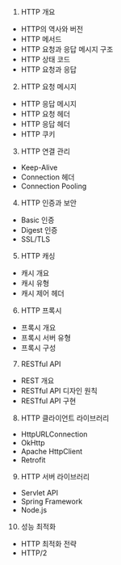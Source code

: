 1. HTTP 개요
- HTTP의 역사와 버전
- HTTP 메서드
- HTTP 요청과 응답 메시지 구조
- HTTP 상태 코드
- HTTP 요청과 응답

2. HTTP 요청 메시지
- HTTP 응답 메시지
- HTTP 요청 헤더
- HTTP 응답 헤더
- HTTP 쿠키

3. HTTP 연결 관리
- Keep-Alive
- Connection 헤더
- Connection Pooling

4. HTTP 인증과 보안
- Basic 인증
- Digest 인증
- SSL/TLS

5. HTTP 캐싱
- 캐시 개요
- 캐시 유형
- 캐시 제어 헤더

6. HTTP 프록시
- 프록시 개요
- 프록시 서버 유형
- 프록시 구성

7. RESTful API
- REST 개요
- RESTful API 디자인 원칙
- RESTful API 구현

8. HTTP 클라이언트 라이브러리
- HttpURLConnection
- OkHttp
- Apache HttpClient
- Retrofit

9. HTTP 서버 라이브러리
- Servlet API
- Spring Framework
- Node.js

10. 성능 최적화
- HTTP 최적화 전략
- HTTP/2